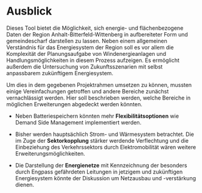 # Ausblick

Dieses Tool bietet die Möglichkeit, sich energie- und flächenbezogene Daten der Region Anhalt-Bitterfeld-Wittenberg in aufbereiteter Form und gemeindescharf darstellen zu lassen. Neben einem allgemeinen Verständnis für das Energiesystem der Region soll es vor allem die Komplexität der Planungsaufgabe von Windenergieanlagen und Handlungsmöglichkeiten in diesem Prozess aufzeigen. Es ermöglicht außerdem die Untersuchung von Zukunftsszenarien mit selbst anpassbarem zukünftigem Energiesystem.

Um dies in dem gegebenen Projektrahmen umsetzen zu können, mussten einige Vereinfachungen getroffen und andere Bereiche zunächst vernachlässigt werden. Hier soll beschrieben werden, welche Bereiche in möglichen Erweiterungen abgedeckt werden könnten. 

- Neben Batteriespeichern könnten mehr **Flexibilitätsoptionen** wie Demand Side Management implementiert werden.

- Bisher werden hauptsächlich Strom- und Wärmesystem betrachtet. Die im Zuge der **Sektorkopplung** stärker werdende Verflechtung und die Einbeziehung des Verkehrssektors durch Elektromobilität wären weitere Erweiterungsmöglichkeiten.

- Die Darstellung der **Energienetze** mit Kennzeichnung der besonders durch Engpass gefährdeten Leitungen in jetzigem und zukünftigen Energiesystem könnte der Diskussion um Netzausbau und -verstärkung dienen.
